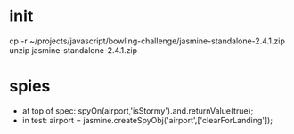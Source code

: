 # init
cp -r ~/projects/javascript/bowling-challenge/jasmine-standalone-2.4.1.zip
unzip jasmine-standalone-2.4.1.zip

# spies
  * at top of spec: spyOn(airport,'isStormy').and.returnValue(true);
  * in test: airport = jasmine.createSpyObj('airport',['clearForLanding']);
